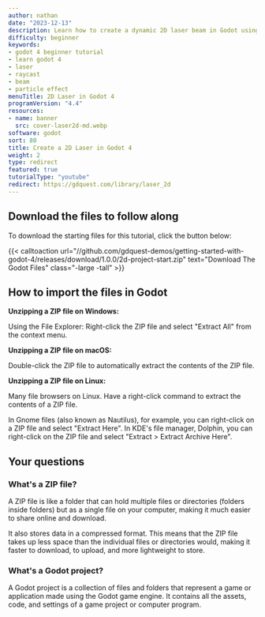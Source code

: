 ```yaml
---
author: nathan
date: "2023-12-13"
description: Learn how to create a dynamic 2D laser beam in Godot using raycasts, animated lines, and particle effects. Implement casting, collision, and beam particles to create a visually stunning laser effect.
difficulty: beginner
keywords:
- godot 4 beginner tutorial
- learn godot 4
- laser
- raycast
- beam
- particle effect
menuTitle: 2D Laser in Godot 4
programVersion: "4.4"
resources:
- name: banner
  src: cover-laser2d-md.webp
software: godot
sort: 80
title: Create a 2D Laser in Godot 4
weight: 2
type: redirect
featured: true
tutorialType: "youtube"
redirect: https://gdquest.com/library/laser_2d
---
```


## Download the files to follow along

To download the starting files for this tutorial, click the button below:

{{< calltoaction 
url="//github.com/gdquest-demos/getting-started-with-godot-4/releases/download/1.0.0/2d-project-start.zip" 
text="Download The Godot Files"
class="-large -tall" >}}


## How to import the files in Godot

**Unzipping a ZIP file on Windows:**

Using the File Explorer: Right-click the ZIP file and select "Extract All" from the context menu.

**Unzipping a ZIP file on macOS:**

Double-click the ZIP file to automatically extract the contents of the ZIP file.

**Unzipping a ZIP file on Linux:**

Many file browsers on Linux. Have a right-click command to extract the contents of a ZIP file.

In Gnome files (also known as Nautilus), for example, you can right-click on a ZIP file and select "Extract Here".
In KDE's file manager, Dolphin, you can right-click on the ZIP file and select "Extract > Extract Archive Here".

## Your questions

### What's a ZIP file?

A ZIP file is like a folder that can hold multiple files or directories (folders inside folders) but as a single file on your computer, making it much easier to share online and download.

It also stores data in a compressed format. This means that the ZIP file takes up less space than the individual files or directories would, making it faster to download, to upload, and more lightweight to store.

### What's a Godot project?

A Godot project is a collection of files and folders that represent a game or application made using the Godot game engine. It contains all the assets, code, and settings of a game project or computer program.
